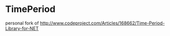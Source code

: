 TimePeriod
==========

personal fork of http://www.codeproject.com/Articles/168662/Time-Period-Library-for-NET
